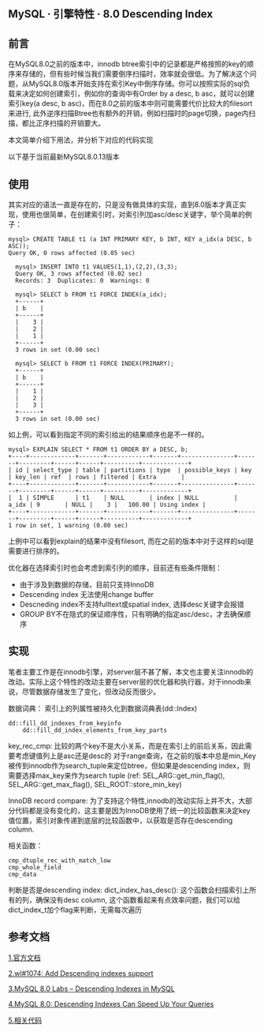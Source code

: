 ## MySQL · 引擎特性 · 8.0 Descending Index


    
## 前言

在MySQL8.0之前的版本中，innodb btree索引中的记录都是严格按照的key的顺序来存储的，但有些时候当我们需要倒序扫描时，效率就会很低。为了解决这个问题，从MySQL8.0版本开始支持在索引Key中倒序存储。你可以按照实际的sql负载来决定如何创建索引，例如你的查询中有Order by a desc, b asc，就可以创建索引key(a desc, b asc)，而在8.0之前的版本中则可能需要代价比较大的filesort来进行, 此外逆序扫描Btree也有额外的开销，例如扫描时的page切换，page内扫描，都比正序扫描的开销要大。  


本文简单介绍下用法，并分析下对应的代码实现  


以下基于当前最新MySQL8.0.13版本  

## 使用

其实对应的语法一直是存在的，只是没有做具体的实现，直到8.0版本才真正实现，使用也很简单，在创建索引时，对索引列加asc/desc关键字，举个简单的例子：  

```LANG
mysql> CREATE TABLE t1 (a INT PRIMARY KEY, b INT, KEY a_idx(a DESC, b ASC));
Query OK, 0 rows affected (0.05 sec)

  mysql> INSERT INTO t1 VALUES(1,1),(2,2),(3,3);
  Query OK, 3 rows affected (0.02 sec)
  Records: 3  Duplicates: 0  Warnings: 0

  mysql> SELECT b FROM t1 FORCE INDEX(a_idx);
  +------+
  | b    |
  +------+
  |    3 |
  |    2 |
  |    1 |
  +------+
  3 rows in set (0.00 sec)

  mysql> SELECT b FROM t1 FORCE INDEX(PRIMARY);
  +------+
  | b    |
  +------+
  |    1 |
  |    2 |
  |    3 |
  +------+
  3 rows in set (0.00 sec)

```


如上例，可以看到指定不同的索引给出的结果顺序也是不一样的。  

```LANG
mysql> EXPLAIN SELECT * FROM t1 ORDER BY a DESC, b;
+----+-------------+-------+------------+-------+---------------+-------+---------+------+------+----------+-------------+
| id | select_type | table | partitions | type  | possible_keys | key   | key_len | ref  | rows | filtered | Extra       |
+----+-------------+-------+------------+-------+---------------+-------+---------+------+------+----------+-------------+
|  1 | SIMPLE      | t1    | NULL       | index | NULL          | a_idx | 9       | NULL |    3 |   100.00 | Using index |
+----+-------------+-------+------------+-------+---------------+-------+---------+------+------+----------+-------------+
1 row in set, 1 warning (0.00 sec)

```


上例中可以看到explain的结果中没有filesort, 而在之前的版本中对于这样的sql是需要进行排序的。  


优化器在选择索引时也会考虑到索引列的顺序，目前还有些条件限制：  


* 由于涉及到数据的存储，目前只支持InnoDB
* Descending index 无法使用change buffer
* Descneding index不支持fulltext或spatial index, 选择desc关键字会报错
* GROUP BY不在隐式的保证顺序性，只有明确的指定asc/desc，才去确保顺序


## 实现

笔者主要工作是在innodb引擎，对server层不甚了解，本文也主要关注innodb的改动。实际上这个特性的改动主要在server层的优化器和执行器，对于innodb来说，尽管数据存储发生了变化，但改动反而很少。  


数据词典：
索引上的列属性被持久化到数据词典表(dd::Index)  

```LANG
dd::fill_dd_indexes_from_keyinfo
    dd::fill_dd_index_elements_from_key_parts

```

key_rec_cmp:
比较的两个key不是大小关系，而是在索引上的前后关系，因此需要考虑键值列上是asc还是desc的
对于range查询，在之前的版本中总是min_Key被传到innodb作为search_tuple来定位btree，但如果是descending index，则需要选择max_key来作为search tuple (ref: SEL_ARG::get_min_flag(), SEL_ARG::get_max_flag(), SEL_ROOT::store_min_key)  


InnoDB record compare:
为了支持这个特性,innodb的改动实际上并不大，大部分代码都是没有变化的，这主要是因为InnoDB使用了统一的比较函数来决定key值位置，索引对象传递到底层的比较函数中，以获取是否存在descending column.  


相关函数：  

```LANG
cmp_dtuple_rec_with_match_low
cmp_whole_field
cmp_data

```

判断是否是descending index:
dict_index_has_desc(): 这个函数会扫描索引上所有的列，确保没有desc column, 这个函数看起来有点效率问题，我们可以给dict_index_t加个flag来判断，无需每次遍历  

## 参考文档

[1.官方文档][0]  


[2.wl#1074: Add Descending indexes support][1]  


[3.MySQL 8.0 Labs – Descending Indexes in MySQL][2]  


[4.MySQL 8.0: Descending Indexes Can Speed Up Your Queries][3]  


[5.相关代码][4]  


[0]: https://dev.mysql.com/doc/refman/8.0/en/descending-indexes.html?spm=a2c4e.11153940.blogcont684783.12.2a572d40IvQTPU
[1]: https://dev.mysql.com/worklog/task/?spm=a2c4e.11153940.blogcont684783.13.2a572d40IvQTPU&id=1074
[2]: https://mysqlserverteam.com/mysql-8-0-labs-descending-indexes-in-mysql/?spm=a2c4e.11153940.blogcont684783.14.2a572d40IvQTPU
[3]: https://www.percona.com/blog/2016/10/20/mysql-8-0-descending-indexes-can-speedup-your-queries/?spm=a2c4e.11153940.blogcont684783.15.2a572d40IvQTPU
[4]: https://github.com/alibaba/MongoShak://github.com/mysql/mysql-server/commit/2346ed5a9a4e64e608a8a62e930a3bf9790d0fdb?spm=a2c4e.11153940.blogcont684783.16.2a572d40IvQTPU